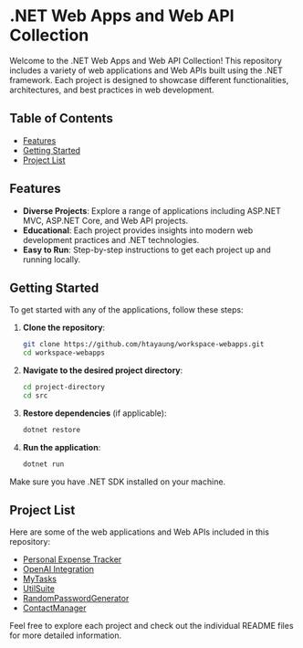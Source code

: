 # .NET Web Apps and Web API Collection

Welcome to the .NET Web Apps and Web API Collection! This repository includes a variety of web applications and Web APIs built using the .NET framework. Each project is designed to showcase different functionalities, architectures, and best practices in web development.

## Table of Contents

- [Features](#features)
- [Getting Started](#getting-started)
- [Project List](#project-list)

## Features

- **Diverse Projects**: Explore a range of applications including ASP.NET MVC, ASP.NET Core, and Web API projects.
- **Educational**: Each project provides insights into modern web development practices and .NET technologies.
- **Easy to Run**: Step-by-step instructions to get each project up and running locally.

## Getting Started

To get started with any of the applications, follow these steps:

1. **Clone the repository**:
   ```bash
   git clone https://github.com/htayaung/workspace-webapps.git
   cd workspace-webapps
2. **Navigate to the desired project directory**:
   ```bash
   cd project-directory
   cd src
3. **Restore dependencies** (if applicable):
   ```bash
   dotnet restore
4. **Run the application**:
   ```bash
   dotnet run
Make sure you have .NET SDK installed on your machine.

## Project List

Here are some of the web applications and Web APIs included in this repository:
* [Personal Expense Tracker](https://github.com/htayaung/workspace-webapps/tree/main/PersonalExpenseTracker)
* [OpenAI Integration](https://github.com/htayaung/workspace-webapps/tree/main/OpenAIIntegration)
* [MyTasks](https://github.com/htayaung/workspace-webapps/tree/main/MyTasks)
* [UtilSuite](https://github.com/htayaung/workspace-webapps/tree/main/UtilSuite)
* [RandomPasswordGenerator](https://github.com/htayaung/workspace-webapps/tree/main/RandomPasswordGenerator)
* [ContactManager](https://github.com/htayaung/workspace-webapps/tree/main/ContactManager)

Feel free to explore each project and check out the individual README files for more detailed information.
